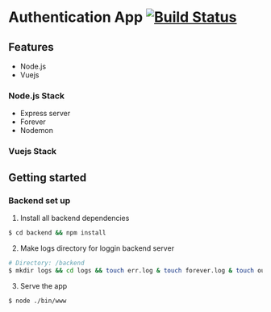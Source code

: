 # Authentication App  [![Build Status](https://travis-ci.org/estrella-kim/react-todo.svg?branch=master)](https://travis-ci.org/estrella-kim/react-todo)

## Features

* Node.js
* Vuejs

### Node.js Stack

- Express server
- Forever
- Nodemon

### Vuejs Stack


## Getting started

### Backend set up
1. Install all backend dependencies
```bash
$ cd backend && npm install
```

2. Make logs directory for loggin backend server
```bash
# Directory: /backend
$ mkdir logs && cd logs && touch err.log & touch forever.log & touch out.log 
```

3. Serve the app
```bash
$ node ./bin/www
```
